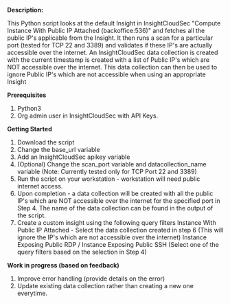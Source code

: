 **Description:**

This Python script looks at the default Insight in InsightCloudSec "Compute Instance With Public IP Attached (backoffice:536)" and fetches all the public IP's applicable from the Insight. It then runs a scan for a particular port (tested for TCP 22 and 3389) and validates if these IP's are actually accessible over the internet. An InsightCloudSec data collection is created with the current timestamp is created with a list of Public IP's which are NOT accessible over the internet. This data collection can then be used to ignore Public IP's which are not accessible when using an appropriate Insight

**Prerequisites**

1. Python3 
2. Org admin user in InsightCloudSec with API Keys. 


**Getting Started**

1. Download the script
2. Change the base_url variable
3. Add an InsightCloudSec apikey variable
4. (Optional) Change the scan_port variable and datacollection_name variable (Note: Currently tested only for TCP Port 22 and 3389)
5. Run the script on your workstation - workstation will need public internet access.
6. Upon completion - a data collection will be created with all the public IP's which are NOT accessible over the internet for the specified port in Step 4. The name of the data collection can be found in the output of the script.
7. Create a custom insight using the following query filters
     Instance With Public IP Attached - Select the data collection created in step 6 (This will ignore the IP's which are not accessible over the internet)
     Instance Exposing Public RDP /  Instance Exposing Public SSH (Select one of the query filters based on the selection in Step 4)

**Work in progress (based on feedback)**
1. Improve error handling (provide details on the error)
2. Update existing data collection rather than creating a new one everytime.



   



   
